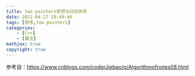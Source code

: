 ```yaml
---
title: two pointers思想与归并排序
date: 2021-04-17 19:49:40
tags: [排序,tow pointers]
categories: 
	- [C++]
	- [算法]
mathjax: true
copyright: true
---
```


参考自：https://www.cnblogs.com/coderJiebao/p/Algorithmofnotes08.html

<!--more-->